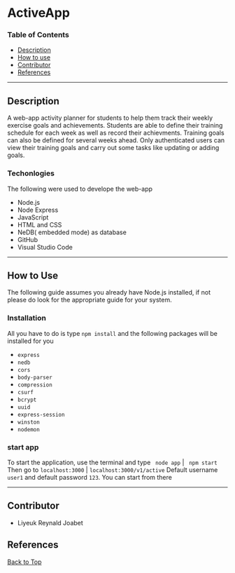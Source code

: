 # ActiveApp

### Table of Contents
- [Description](#description)
- [How to use](#how-to-use)
- [Contributor](#contributor)
- [References](#references)



 ___ 

## Description
A web-app activity planner for students to help them track their weekly exercise goals and achievements. Students are able to define their training schedule for each week as well as record their achievments. Training goals can also be defined for several weeks ahead. Only authenticated users can view their training goals and carry out some tasks like updating or adding goals.

### Techonlogies
 The following were used to develope the  web-app
 - Node.js
 - Node Express
 - JavaScript
 - HTML and CSS
 - NeDB( embedded mode) as database
 - GitHub 
 - Visual Studio Code


___

## How to Use
The following guide assumes you already have Node.js installed, if not please do look for the appropriate guide for your system.
 ### Installation
 All you have to do is type `npm install` and the following packages will be installed for you
 - `express`
 - `nedb`
 - `cors`
 - `body-parser`
 - `compression`
 - `csurf`
 - `bcrypt`
 - `uuid`
 - `express-session`
 - `winston`
- `nodemon`


### start app
To start the application, use the terminal and type ` node app` | ` npm start`
Then go to `localhost:3000` | `localhost:3000/v1/active`
Default username `user1` and default password `123`. You can start from there

___

## Contributor
- Liyeuk Reynald Joabet

## References
[Back to Top](#ActiveApp)

